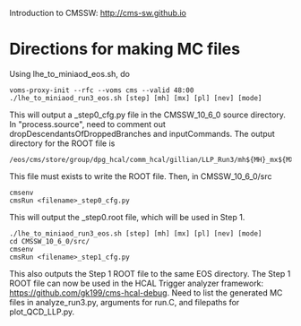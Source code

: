 Introduction to CMSSW: http://cms-sw.github.io

# Directions for making MC files
Using lhe_to_miniaod_eos.sh, do

    voms-proxy-init --rfc --voms cms --valid 48:00
    ./lhe_to_miniaod_run3_eos.sh [step] [mh] [mx] [pl] [nev] [mode]

This will output a <filename>_step0_cfg.py file in the CMSSW_10_6_0 source directory. In "process.source", need to comment out dropDescendantsOfDroppedBranches and inputCommands. The output directory for the ROOT file is 

    /eos/cms/store/group/dpg_hcal/comm_hcal/gillian/LLP_Run3/mh${MH}_mx${MX}_pl${PL}_ev${N_EV}/

This file must exists to write the ROOT file. Then, in CMSSW_10_6_0/src
    
    cmsenv
    cmsRun <filename>_step0_cfg.py

This will output the <filename>_step0.root file, which will be used in Step 1.
    
    ./lhe_to_miniaod_run3_eos.sh [step] [mh] [mx] [pl] [nev] [mode]
    cd CMSSW_10_6_0/src/
    cmsenv
    cmsRun <filename>_step1_cfg.py
 
This also outputs the Step 1 ROOT file to the same EOS directory. The Step 1 ROOT file can now be used in the HCAL Trigger analyzer framework: https://github.com/gk199/cms-hcal-debug. Need to list the generated MC files in analyze_run3.py, arguments for run.C, and filepaths for plot_QCD_LLP.py.
